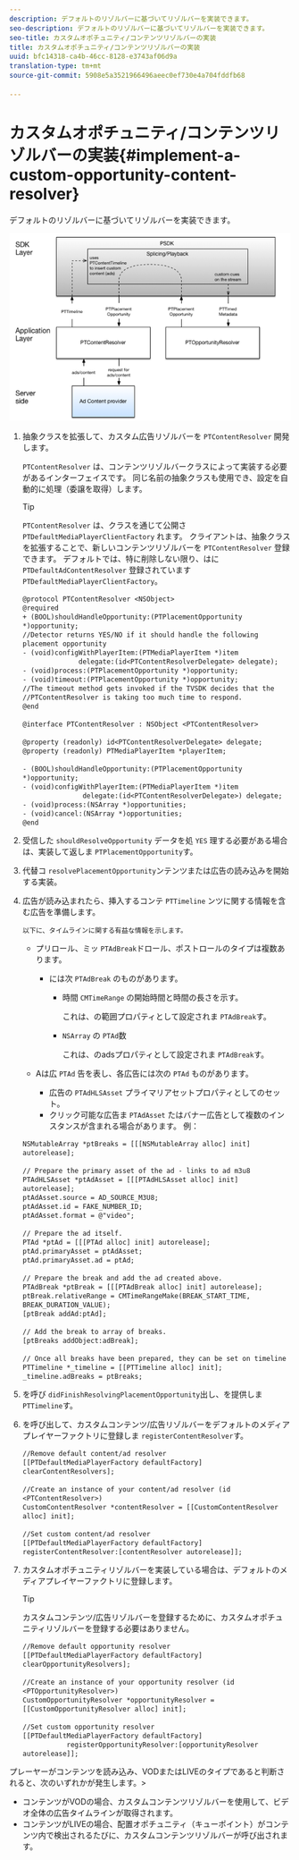 ```yaml
---
description: デフォルトのリゾルバーに基づいてリゾルバーを実装できます。
seo-description: デフォルトのリゾルバーに基づいてリゾルバーを実装できます。
seo-title: カスタムオポチュニティ/コンテンツリゾルバーの実装
title: カスタムオポチュニティ/コンテンツリゾルバーの実装
uuid: bfc14318-ca4b-46cc-8128-e3743af06d9a
translation-type: tm+mt
source-git-commit: 5908e5a3521966496aeec0ef730e4a704fddfb68

---
```



# カスタムオポチュニティ/コンテンツリゾルバーの実装{#implement-a-custom-opportunity-content-resolver}

デフォルトのリゾルバーに基づいてリゾルバーを実装できます。

<!--<a id="fig_CC41E2A66BDB4115821F33737B46A09B"></a>-->

![](assets/ios_psdk_content_resolver.png)

1. 抽象クラスを拡張して、カスタム広告リゾルバーを `PTContentResolver` 開発します。

   `PTContentResolver` は、コンテンツリゾルバークラスによって実装する必要があるインターフェイスです。 同じ名前の抽象クラスも使用でき、設定を自動的に処理（委譲を取得）します。

   >[!TIP]
   >
   >`PTContentResolver` は、クラスを通じて公開さ `PTDefaultMediaPlayerClientFactory` れます。 クライアントは、抽象クラスを拡張することで、新しいコンテンツリゾルバーを `PTContentResolver` 登録できます。 デフォルトでは、特に削除しない限り、はに `PTDefaultAdContentResolver` 登録されています `PTDefaultMediaPlayerClientFactory`。

   ```
   @protocol PTContentResolver <NSObject> 
   @required 
   + (BOOL)shouldHandleOpportunity:(PTPlacementOpportunity *)opportunity;  
   //Detector returns YES/NO if it should handle the following placement opportunity 
   - (void)configWithPlayerItem:(PTMediaPlayerItem *)item  
                 delegate:(id<PTContentResolverDelegate> delegate); 
   - (void)process:(PTPlacementOpportunity *)opportunity; 
   - (void)timeout:(PTPlacementOpportunity *)opportunity;  
   //The timeout method gets invoked if the TVSDK decides that the  
   //PTContentResolver is taking too much time to respond. 
   @end 
   
   @interface PTContentResolver : NSObject <PTContentResolver> 
   
   @property (readonly) id<PTContentResolverDelegate> delegate; 
   @property (readonly) PTMediaPlayerItem *playerItem; 
   
   - (BOOL)shouldHandleOpportunity:(PTPlacementOpportunity *)opportunity; 
   - (void)configWithPlayerItem:(PTMediaPlayerItem *)item  
                  delegate:(id<PTContentResolverDelegate>) delegate; 
   - (void)process:(NSArray *)opportunities; 
   - (void)cancel:(NSArray *)opportunities; 
   @end
   ```

1. 受信した `shouldResolveOpportunity` データを処 `YES` 理する必要がある場合は、実装して返しま `PTPlacementOpportunity`す。
1. 代替コ `resolvePlacementOpportunity`ンテンツまたは広告の読み込みを開始する実装。
1. 広告が読み込まれたら、挿入するコンテ `PTTimeline` ンツに関する情報を含む広告を準備します。

       以下に、タイムラインに関する有益な情報を示します。
   
   * プリロール、ミッ `PTAdBreak`ドロール、ポストロールのタイプは複数あります。

      * には次 `PTAdBreak` のものがあります。

         * 時間 `CMTimeRange` の開始時間と時間の長さを示す。

            これは、の範囲プロパティとして設定されま `PTAdBreak`す。

         * `NSArray` の `PTAd`数

            これは、のadsプロパティとして設定されま `PTAdBreak`す。
   * Aは広 `PTAd` 告を表し、各広告には次の `PTAd` ものがあります。

      * 広告の `PTAdHLSAsset` プライマリアセットプロパティとしてのセット。
      * クリック可能な広告ま `PTAdAsset` たはバナー広告として複数のインスタンスが含まれる場合があります。
   例：

   ```
   NSMutableArray *ptBreaks = [[[NSMutableArray alloc] init] autorelease]; 
   
   // Prepare the primary asset of the ad - links to ad m3u8 
   PTAdHLSAsset *ptAdAsset = [[[PTAdHLSAsset alloc] init] autorelease]; 
   ptAdAsset.source = AD_SOURCE_M3U8; 
   ptAdAsset.id = FAKE_NUMBER_ID; 
   ptAdAsset.format = @"video"; 
   
   // Prepare the ad itself. 
   PTAd *ptAd = [[[PTAd alloc] init] autorelease]; 
   ptAd.primaryAsset = ptAdAsset; 
   ptAd.primaryAsset.ad = ptAd; 
   
   // Prepare the break and add the ad created above. 
   PTAdBreak *ptBreak = [[[PTAdBreak alloc] init] autorelease]; 
   ptBreak.relativeRange = CMTimeRangeMake(BREAK_START_TIME, BREAK_DURATION_VALUE); 
   [ptBreak addAd:ptAd]; 
   
   // Add the break to array of breaks. 
   [ptBreaks addObject:adBreak]; 
   
   // Once all breaks have been prepared, they can be set on timeline 
   PTTimeline *_timeline = [[PTTimeline alloc] init]; 
   _timeline.adBreaks = ptBreaks;
   ```

1. を呼び `didFinishResolvingPlacementOpportunity`出し、を提供しま `PTTimeline`す。
1. を呼び出して、カスタムコンテンツ/広告リゾルバーをデフォルトのメディアプレイヤーファクトリに登録しま `registerContentResolver`す。

   ```
   //Remove default content/ad resolver 
   [[PTDefaultMediaPlayerFactory defaultFactory] clearContentResolvers]; 
   
   //Create an instance of your content/ad resolver (id <PTContentResolver>) 
   CustomContentResolver *contentResolver = [[CustomContentResolver alloc] init]; 
   
   //Set custom content/ad resolver 
   [[PTDefaultMediaPlayerFactory defaultFactory] registerContentResolver:[contentResolver autorelease]];
   ```

1. カスタムオポチュニティリゾルバーを実装している場合は、デフォルトのメディアプレイヤーファクトリに登録します。

   >[!TIP]
   >
   >カスタムコンテンツ/広告リゾルバーを登録するために、カスタムオポチュニティリゾルバーを登録する必要はありません。

   ```
   //Remove default opportunity resolver 
   [[PTDefaultMediaPlayerFactory defaultFactory] clearOpportunityResolvers]; 
   
   //Create an instance of your opportunity resolver (id <PTOpportunityResolver>) 
   CustomOpportunityResolver *opportunityResolver = [[CustomOpportunityResolver alloc] init]; 
   
   //Set custom opportunity resolver 
   [[PTDefaultMediaPlayerFactory defaultFactory]  
              registerOpportunityResolver:[opportunityResolver autorelease]];
   ```

プレーヤーがコンテンツを読み込み、VODまたはLIVEのタイプであると判断されると、次のいずれかが発生します。>
* コンテンツがVODの場合、カスタムコンテンツリゾルバーを使用して、ビデオ全体の広告タイムラインが取得されます。
* コンテンツがLIVEの場合、配置オポチュニティ（キューポイント）がコンテンツ内で検出されるたびに、カスタムコンテンツリゾルバーが呼び出されます。
